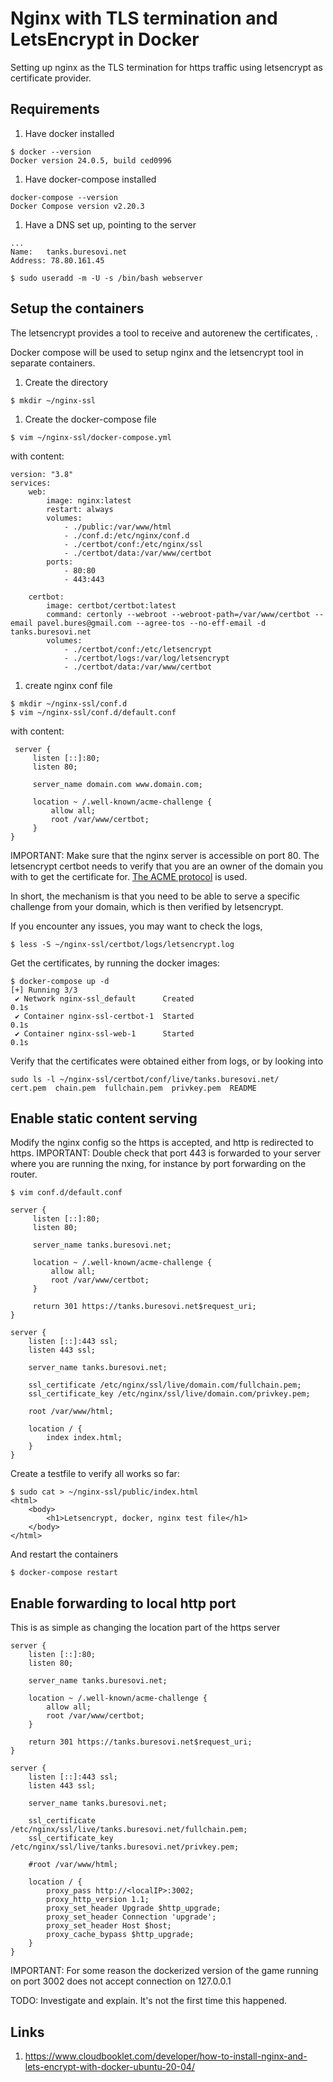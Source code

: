 # Nginx with TLS termination and LetsEncrypt in Docker

Setting up nginx as the TLS termination for https traffic using letsencrypt as certificate provider.

## Requirements
1. Have docker installed
```
$ docker --version
Docker version 24.0.5, build ced0996
```
1. Have docker-compose installed
```
docker-compose --version
Docker Compose version v2.20.3
```
1. Have a DNS set up, pointing to the server
```
...
Name:	tanks.buresovi.net
Address: 78.80.161.45

```


```
$ sudo useradd -m -U -s /bin/bash webserver
```

## Setup the containers
The letsencrypt provides a tool to receive and autorenew the certificates, .

Docker compose will be used to setup nginx and the letsencrypt tool in separate containers.

1. Create the directory
```
$ mkdir ~/nginx-ssl
```
1. Create the docker-compose file
```
$ vim ~/nginx-ssl/docker-compose.yml
```
with content:
```
version: "3.8"
services:
    web: 
        image: nginx:latest
        restart: always
        volumes:
            - ./public:/var/www/html
            - ./conf.d:/etc/nginx/conf.d
            - ./certbot/conf:/etc/nginx/ssl
            - ./certbot/data:/var/www/certbot
        ports:
            - 80:80
            - 443:443

    certbot:
        image: certbot/certbot:latest
        command: certonly --webroot --webroot-path=/var/www/certbot --email pavel.bures@gmail.com --agree-tos --no-eff-email -d tanks.buresovi.net 
        volumes:
            - ./certbot/conf:/etc/letsencrypt
            - ./certbot/logs:/var/log/letsencrypt
            - ./certbot/data:/var/www/certbot
```
1. create nginx conf file
```
$ mkdir ~/nginx-ssl/conf.d
$ vim ~/nginx-ssl/conf.d/default.conf
```
with content:
```
 server {
     listen [::]:80;
     listen 80;

     server_name domain.com www.domain.com;

     location ~ /.well-known/acme-challenge {
         allow all; 
         root /var/www/certbot;
     }
} 
```

IMPORTANT: Make sure that the nginx server is accessible on port 80. The letsencrypt certbot needs to verify that you are an owner of the domain you with to get the certificate for.
[The ACME protocol](https://tools.ietf.org/html/rfc8555) is used.

In short, the mechanism is that you need to be able to serve a specific challenge from your domain, which is then verified by letsencrypt.

If you encounter any issues, you may want to check the logs, 
```
$ less -S ~/nginx-ssl/certbot/logs/letsencrypt.log
```

Get the certificates, by running the docker images:
```
$ docker-compose up -d
[+] Running 3/3
 ✔ Network nginx-ssl_default      Created                                          0.1s 
 ✔ Container nginx-ssl-certbot-1  Started                                          0.1s 
 ✔ Container nginx-ssl-web-1      Started                                          0.1s 
```

Verify that the certificates were obtained either from logs, or by looking into
```
sudo ls -l ~/nginx-ssl/certbot/conf/live/tanks.buresovi.net/
cert.pem  chain.pem  fullchain.pem  privkey.pem  README
```

## Enable static content serving

Modify the nginx config so the https is accepted, and http is redirected to https.
IMPORTANT: Double check that port 443 is forwarded to your server where you are running the nxing, for instance by port forwarding on the router.

```
$ vim conf.d/default.conf 
```

```
server {
     listen [::]:80;
     listen 80;

     server_name tanks.buresovi.net;

     location ~ /.well-known/acme-challenge {
         allow all;
         root /var/www/certbot;
     }

     return 301 https://tanks.buresovi.net$request_uri;
}

server {
    listen [::]:443 ssl;
    listen 443 ssl;

    server_name tanks.buresovi.net;

    ssl_certificate /etc/nginx/ssl/live/domain.com/fullchain.pem;
    ssl_certificate_key /etc/nginx/ssl/live/domain.com/privkey.pem;

    root /var/www/html;

    location / {
        index index.html;
    }
}
```

Create a testfile to verify all works so far:
```
$ sudo cat > ~/nginx-ssl/public/index.html
<html>
    <body>
        <h1>Letsencrypt, docker, nginx test file</h1>
    </body>
</html>
```

And restart the containers
```
$ docker-compose restart
```

## Enable forwarding to local http port
This is as simple as changing the location part of the https server

```
server {
    listen [::]:80;
    listen 80;

    server_name tanks.buresovi.net;

    location ~ /.well-known/acme-challenge {
        allow all;
        root /var/www/certbot;
    }

    return 301 https://tanks.buresovi.net$request_uri;
}

server {
    listen [::]:443 ssl;
    listen 443 ssl;

    server_name tanks.buresovi.net;

    ssl_certificate /etc/nginx/ssl/live/tanks.buresovi.net/fullchain.pem;
    ssl_certificate_key /etc/nginx/ssl/live/tanks.buresovi.net/privkey.pem;

    #root /var/www/html;

    location / {
        proxy_pass http://<localIP>:3002;
        proxy_http_version 1.1;
        proxy_set_header Upgrade $http_upgrade;
        proxy_set_header Connection 'upgrade';
        proxy_set_header Host $host;
        proxy_cache_bypass $http_upgrade;
    }
}
```
IMPORTANT: For some reason the dockerized version of the game running on port 3002 does not accept connection on 127.0.0.1

TODO: Investigate and explain. It's not the first time this happened.


## Links
1. https://www.cloudbooklet.com/developer/how-to-install-nginx-and-lets-encrypt-with-docker-ubuntu-20-04/

